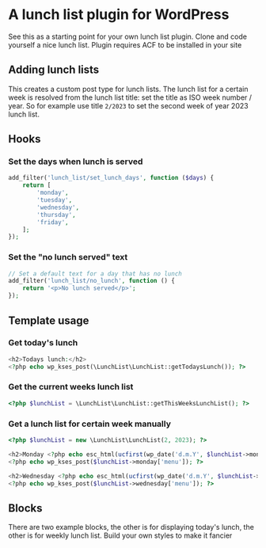 # A lunch list plugin for WordPress

See this as a starting point for your own lunch list plugin. Clone and code yourself a nice lunch list. Plugin requires ACF to be installed in your site


## Adding lunch lists

This creates a custom post type for lunch lists. The lunch list for a certain week is resolved from the lunch list title: set the title as ISO week number / year. So for example use title `2/2023` to set the second week of year 2023 lunch list.

## Hooks

### Set the days when lunch is served
```php
add_filter('lunch_list/set_lunch_days', function ($days) {
    return [
        'monday',
        'tuesday',
        'wednesday',
        'thursday',
        'friday',
    ];
});
```

### Set the "no lunch served" text
```php
// Set a default text for a day that has no lunch
add_filter('lunch_list/no_lunch', function () {
    return '<p>No lunch served</p>';
});
```

## Template usage

### Get today's lunch

```php
<h2>Todays lunch:</h2>
<?php echo wp_kses_post(\LunchList\LunchList::getTodaysLunch()); ?>
```

### Get the current weeks lunch list

```php
<?php $lunchList = \LunchList\LunchList::getThisWeeksLunchList(); ?>
```

### Get a lunch list for certain week manually
```php
<?php $lunchList = new \LunchList\LunchList(2, 2023); ?>

<h2>Monday <?php echo esc_html(ucfirst(wp_date('d.m.Y', $lunchList->monday['date']))); ?> lunch</h2>
<?php echo wp_kses_post($lunchList->monday['menu']); ?>

<h2>Wednesday <?php echo esc_html(ucfirst(wp_date('d.m.Y', $lunchList->wednesday['date'])));  ?> lunch</h2>
<?php echo wp_kses_post($lunchList->wednesday['menu']); ?>
```

## Blocks

There are two example blocks, the other is for displaying today's lunch, the other is for weekly lunch list. Build your own styles to make it fancier
